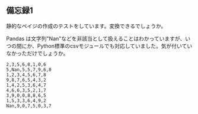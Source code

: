 ## 備忘録1

静的なペイジの作成のテストをしています。変換できるでしょうか。

Pandas は文字列"Nan"などを非該当として扱えることはわかっていますが、いつの間にか、Python標準のcsvモジュールでも対応していました。気が付いていなかっただけでしょうか。


```
2,3,5,6,8,1,0,6
5,Nan,5,5,7,9,6,8
1,2,3,4,5,6,7,8
9,8,7,6,5,4,3,2
1,4,2,5,3,6,4,7
4,6,6,3,5,2,1,7
3,9,0,0,8,8,6,5
1,5,3,3,6,4,9,2
Nan,9,0,7,5,0,3,7
```